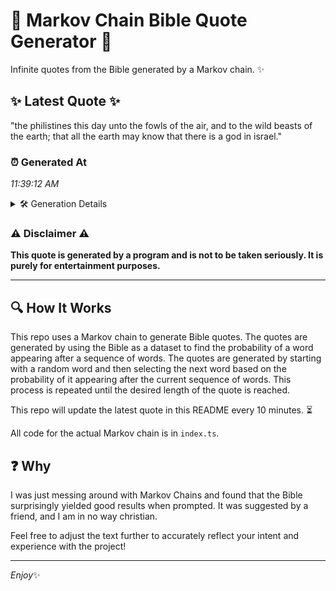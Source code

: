 # 📖 Markov Chain Bible Quote Generator 📖

Infinite quotes from the Bible generated by a Markov chain. ✨

## ✨ Latest Quote ✨
"the philistines this day unto the fowls of the air, and to the wild beasts of the earth; that all the earth may know that there is a god in israel."

### ⏰ Generated At
*11:39:12 AM*

<details>
    <summary>🛠️ Generation Details</summary>
    <p>
        <strong>🌱 Seed:</strong> the<br>
        <strong>🔄 Iterations:</strong> 30<br>
        <strong>📜 Context History:</strong><br>[ the ]: philistines<br>[ the, philistines ]: this<br>[ the, philistines, this ]: day<br>[ the, philistines, this, day ]: unto<br>[ the, philistines, this, day, unto ]: the<br>[ the, philistines, this, day, unto, the ]: fowls<br>[ philistines, this, day, unto, the, fowls ]: of<br>[ this, day, unto, the, fowls, of ]: the<br>[ day, unto, the, fowls, of, the ]: air,<br>[ unto, the, fowls, of, the, air, ]: and<br>[ the, fowls, of, the, air,, and ]: to<br>[ fowls, of, the, air,, and, to ]: the<br>[ of, the, air,, and, to, the ]: wild<br>[ the, air,, and, to, the, wild ]: beasts<br>[ air,, and, to, the, wild, beasts ]: of<br>[ and, to, the, wild, beasts, of ]: the<br>[ to, the, wild, beasts, of, the ]: earth;<br>[ the, wild, beasts, of, the, earth; ]: that<br>[ wild, beasts, of, the, earth;, that ]: all<br>[ beasts, of, the, earth;, that, all ]: the<br>[ of, the, earth;, that, all, the ]: earth<br>[ the, earth;, that, all, the, earth ]: may<br>[ earth;, that, all, the, earth, may ]: know<br>[ that, all, the, earth, may, know ]: that<br>[ all, the, earth, may, know, that ]: there<br>[ the, earth, may, know, that, there ]: is<br>[ earth, may, know, that, there, is ]: a<br>[ may, know, that, there, is, a ]: god<br>[ know, that, there, is, a, god ]: in<br>[ that, there, is, a, god, in ]: israel.<br>
    </p>
</details>

### ⚠️ Disclaimer ⚠️
**This quote is generated by a program and is not to be taken seriously. It is purely for entertainment purposes.**

---

## 🔍 How It Works

This repo uses a Markov chain to generate Bible quotes. The quotes are generated by using the Bible as a dataset to find the probability of a word appearing after a sequence of words. The quotes are generated by starting with a random word and then selecting the next word based on the probability of it appearing after the current sequence of words. This process is repeated until the desired length of the quote is reached.

This repo will update the latest quote in this README every 10 minutes. ⏳

All code for the actual Markov chain is in `index.ts`.

## ❓ Why

I was just messing around with Markov Chains and found that the Bible surprisingly yielded good results when prompted. 
It was suggested by a friend, and I am in no way christian.

Feel free to adjust the text further to accurately reflect your intent and experience with the project!

---

*Enjoy*✨
